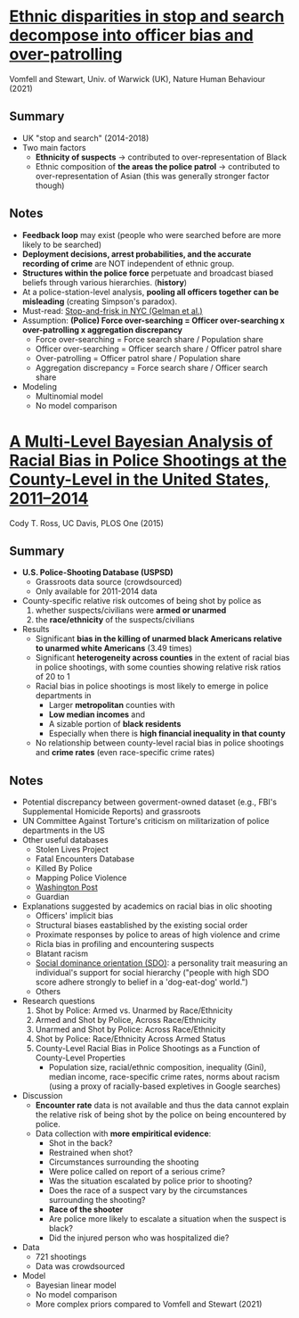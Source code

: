 # [Ethnic disparities in stop and search decompose into officer bias and over-patrolling](https://laravomfell.github.io/publication/ethnic_bias/)

Vomfell and Stewart, Univ. of Warwick (UK), Nature Human Behaviour (2021)

## Summary
- UK "stop and search" (2014-2018)
- Two main factors
	- **Ethnicity of suspects** -> contributed to over-representation of Black
	- Ethnic composition of **the areas the police patrol** -> contributed to over-representation of Asian (this was generally stronger factor though)

## Notes
- **Feedback loop** may exist (people who were searched before are more likely to be searched)
- **Deployment decisions, arrest probabilities, and the accurate recording of crime** are NOT independent of ethnic group.
- **Structures within the police force** perpetuate and broadcast biased beliefs through various hierarchies. (**history**)
- At a police-station-level analysis, **pooling all officers together can be misleading** (creating Simpson's paradox).
- Must-read: [Stop-and-frisk in NYC (Gelman et al.)](http://www.stat.columbia.edu/~gelman/research/published/frisk9.pdf)
- Assumption: **(Police) Force over-searching = Officer over-searching x over-patrolling x aggregation discrepancy**
	- Force over-searching = Force search share / Population share
	- Officer over-searching = Officer search share / Officer patrol share
	- Over-patrolling = Officer patrol share / Population share
	- Aggregation discrepancy = Force search share / Officer search share
- Modeling
	- Multinomial model
	- No model comparison

# [A Multi-Level Bayesian Analysis of Racial Bias in Police Shootings at the County-Level in the United States, 2011–2014](https://journals.plos.org/plosone/article?id=10.1371/journal.pone.0141854)

Cody T. Ross, UC Davis, PLOS One (2015)

## Summary
- **U.S. Police-Shooting Database (USPSD)**
	- Grassroots data source (crowdsourced)
	- Only available for 2011-2014 data
- County-specific relative risk outcomes of being shot by police as
	1. whether suspects/civilians were **armed or unarmed**
	2. the **race/ethnicity** of the suspects/civilians
- Results
	-  Significant **bias in the killing of unarmed black Americans relative to unarmed white Americans** (3.49 times)
	- Significant **heterogeneity across counties** in the extent of racial bias in police shootings, with some counties showing relative risk ratios of 20 to 1
	- Racial bias in police shootings is most likely to emerge in police departments in 
		- Larger **metropolitan** counties with 
		- **Low median incomes** and 
		- A sizable portion of **black residents**
		- Especially when there is **high financial inequality in that county**
	- No relationship between county-level racial bias in police shootings and **crime rates** (even race-specific crime rates)

## Notes
- Potential discrepancy between goverment-owned dataset (e.g., FBI's Supplemental Homicide Reports) and grassroots 
- UN Committee Against Torture's criticism on militarization of police departments in the US
- Other useful databases
	- Stolen Lives Project
	- Fatal Encounters Database
	- Killed By Police
	- Mapping Police Violence
	- [Washington Post](https://www.washingtonpost.com/graphics/investigations/police-shootings-database/)
	- Guardian
- Explanations suggested by academics on racial bias in olic shooting
	- Officers' implicit bias
	- Structural biases eastablished by the existing social order
	- Proximate responses by police to areas of high violence and crime
	- Ricla bias in profiling and encountering suspects
	- Blatant racism
	- [Social dominance orientation (SDO)](https://en.wikipedia.org/wiki/Social_dominance_orientation): a personality trait measuring an individual's support for social hierarchy ("people with high SDO score adhere strongly to belief in a 'dog-eat-dog' world.")
	- Others
- Research questions
	1. Shot by Police: Armed vs. Unarmed by Race/Ethnicity
	2. Armed and Shot by Police, Across Race/Ethnicity
	3. Unarmed and Shot by Police: Across Race/Ethnicity
	4. Shot by Police: Race/Ethnicity Across Armed Status
	5. County-Level Racial Bias in Police Shootings as a Function of County-Level Properties
		- Population size, racial/ethnic composition, inequality (Gini), median income, race-specific crime rates, norms about racism (using a proxy of racially-based expletives in Google searches)
- Discussion
	- **Encounter rate** data is not available and thus the data cannot explain the relative risk of being shot by the police on being encountered by police.
	- Data collection with **more empiritical evidence**:
		- Shot in the back?
		- Restrained when shot?
		- Circumstances surrounding the shooting
		- Were police called on report of a serious crime?
		- Was the situation escalated by police prior to shooting?
		- Does the race of a suspect vary by the circumstances surrounding the shooting?
		- **Race of the shooter**
		- Are police more likely to escalate a situation when the suspect is black?
		- Did the injured person who was hospitalized die?
- Data
	- 721 shootings
	- Data was crowdsourced
- Model
	- Bayesian linear model
	- No model comparison
	- More complex priors compared to Vomfell and Stewart (2021)

